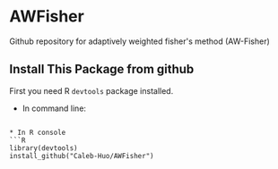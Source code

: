 # AWFisher
Github repository for adaptively weighted fisher's method (AW-Fisher)


## Install This Package from github
First you need R `devtools` package installed.
* In command line:
```

* In R console
```R
library(devtools)
install_github("Caleb-Huo/AWFisher") 
```
